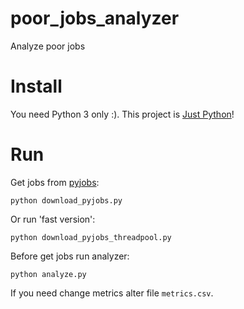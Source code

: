 # poor_jobs_analyzer
Analyze poor jobs

# Install

You need Python 3 only :). This project is [Just Python](http://justpython.style/)!

# Run

Get jobs from [pyjobs](http://pyjobs.com.br/):
```
python download_pyjobs.py
```

Or run 'fast version':
```
python download_pyjobs_threadpool.py
```

Before get jobs run analyzer:
```
python analyze.py
```

If you need change metrics alter file `metrics.csv`.


